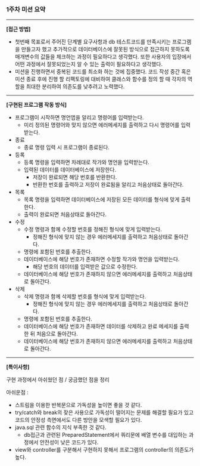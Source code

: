 ### 1주차 미션 요약

---

**[접근 방법]**
- 첫번째 목표로서 주어진 단계별 요구사항과 db 테스트코드를 만족시키는 프로그램을 만들고자 했고 
추가적으로 데이터베이스에 잘못된 방식으로 접근하지 못하도록 매개변수의 값들을 체크하는 과정이 필요하다고 생각했다.
또한 사용자의 입장에서 어떤 과정에서 잘못되었는지 알 수 있는 출력이 필요하다고 생각했다.
- 미션을 진행하면서 중복된 코드를 최소화 하는 것에 집중했다. 
코드 작성 중간 혹은 미션 종료 후에 진행 할 리팩토링에 대비하여 
클래스와 함수를 정의 할 때 각자의 역할을 최대한 분리하여 의존도를 낮추려고 노력했다.
---
**[구현된 프로그램 작동 방식]** 
- 프로그램이 시작하면 명언앱을 알리고 명령어를 입력받는다.
  - 미리 정의된 명령어와 맞지 않으면 에러메세지를 출력하고 다시 명령어를 입력받는다.
- 종료
  - 종료 명령 입력 시 프로그램이 종료된다.
- 등록
  - 등록 명령을 입력하면 차례대로 작가와 명언을 입력받는다.
  - 입력된 데이터를 데이터베이스에 저장한다.
    - 저장이 완료되면 해당 번호를 반환한다.
    - 반환한 번호를 출력하고 저장이 완료됨을 알리고 처음상태로 돌아간다.
- 목록
  - 목록 명령을 입력하면 데이터베이스에 저장된 모든 데이터를 형식에 맞게 출력한다.
  - 출력이 완료되면 처음상태로 돌아간다.
- 수정
  - 수정 명령과 함께 수정할 번호를 정해진 형식에 맞게 입력받는다.
    - 정해진 형식에 맞지 않는 경우 에러메세지를 출력하고 처음상태로 돌아간다.
  - 명령에 포함된 번호를 추출한다.
  - 데이터베이스에 해당 번호가 존재하면 수정할 작가와 명언을 입력받는다.
    - 해당 번호의 데이터를 입력받은 값으로 수정한다.
  - 데이터베이스에 해당 번호가 존재하지 않으면 에러메세지를 출력하고 처음상태로 돌아간다.
- 삭제
  - 삭제 명령과 함께 삭제할 번호를 형식에 맞게 입력받는다.
    - 정해진 형식에 맞지 않는 경우 에러메세지를 출력하고 처음상태로 돌아간다.
  - 명령에 포함된 번호를 추출한다.
  - 데이터베이스에 해당 번호가 존재하면 데이터를 삭제하고 완료 메세지를 출력한 뒤 처음으로 돌아간다.
  - 데이터베이스에 해당 번호가 존재하지 않으면 에러메세지를 출력하고 처음상태로 돌아간다.
---
**[특이사항]**

구현 과정에서 아쉬웠던 점 / 궁금했던 점을 정리

아쉬운점 :
- 스트림을 이용한 반복문으로 가독성을 높이면 좋을 것 같다.
- try/catch와 break의 잦은 사용으로 가독성이 떨어지는 문제를 해결할 필요가 있고 코드의 안정성 측면에서도 다른 방안을 모색할 필요가 있다.
- java.sql 관련 함수의 지식 부족한 것 같다. 
  - db접근과 관련된 PreparedStatement에서 쿼리문에 배열 변수를 대입하는 과정에서 안전성이 낮은 코드가 있다. 
- view와 controller를 구분해서 구현하지 못해서 프로그램의 controller의 의존도가 높다.

